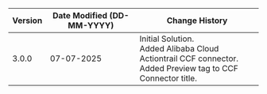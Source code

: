 | **Version** | **Date Modified (DD-MM-YYYY)** | **Change History**                                                 								|
|-------------|--------------------------------|----------------------------------------------------------------------------------------------------| 
| 3.0.0       | 07-07-2025                     | Initial Solution. <br/>Added Alibaba Cloud Actiontrail CCF connector.<br/>Added Preview tag to CCF Connector title.   	|